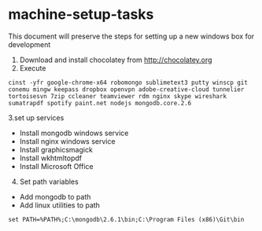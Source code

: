 # machine-setup-tasks
This document will  preserve the steps for setting up a new windows box for development

1. Download and install chocolatey from http://chocolatey.org
2. Execute
```
cinst -yfr google-chrome-x64 robomongo sublimetext3 putty winscp git conemu mingw keepass dropbox openvpn adobe-creative-cloud tunnelier tortoisesvn 7zip ccleaner teamviewer rdm nginx skype wireshark sumatrapdf spotify paint.net nodejs mongodb.core.2.6
 ```
3.set up services
* Install mongodb windows service
* Install nginx windows service
* Install graphicsmagick
* Install wkhtmltopdf
* Install Microsoft Office
4. Set path variables
* Add mongodb to path
* Add linux utilities to path 
```
set PATH=%PATH%;C:\mongodb\2.6.1\bin;C:\Program Files (x86)\Git\bin
```
